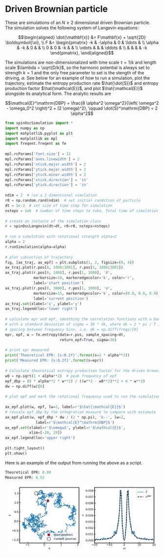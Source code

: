 # Driven Brownian particle

These are simulations of an $`N \geq 2`$ dimensional driven Brownian particle. The simulation solves the following system of Langevin equations:

```math
\begin{aligned}
    \dot{\mathbf{x}} &= F\mathbf{x} + \sqrt{2D} \boldsymbol{\xi}, \\
    F &=
    \begin{pmatrix}
        -k & -\alpha & 0 & \ldots &  \\
        \alpha & -k & 0 &  &  \\
        0 & 0 & -k &  &  \\
        \vdots &  &  &  \ddots & \\
        &  &  &  & -k
    \end{pmatrix},
\end{aligned}
```

The simulations are non-dimensionalized with time scale $`\tau = 1/k`$ and length scale $`\lambda = \sqrt{D/k}`$, so the harmonic potential is always set to strength $`k=1`$ and the only free parameter to set is the stength of the driving, $`\alpha`$. See below for an example of how to run a simulation, plot the trajectory, estimate the entropy production rate $`\hat{\dot{S}}`$ and entropy production factor $`\hat{\mathcal{E}}`$, and plot $`\hat{\mathcal{E}}`$ alongside its analytical form. The analytic results are


```math
\mathcal{E}^\mathrm{DBP} = \frac{8 \alpha^2 \omega^2}{\left( \omega^2 - \omega_0^2 \right)^2 + (2 \omega)^2}, \qquad \dot{S}^\mathrm{DBP} = 2 \alpha^2
```

```python
from spinOscSimulation import *
import numpy as np
import matplotlib.pyplot as plt
import matplotlib as mpl
import freqent.freqent as fe

mpl.rcParams['font.size'] = 12
mpl.rcParams['axes.linewidth'] = 2
mpl.rcParams['xtick.major.width'] = 2
mpl.rcParams['ytick.major.width'] = 2
mpl.rcParams['ytick.minor.width'] = 2
mpl.rcParams['xtick.direction'] = 'in'
mpl.rcParams['ytick.direction'] = 'in'

ndim = 2  # run a 2 dimensional simulation
r0 = np.random.rand(ndim)  # set initial condition of particle
dt = 1e-3  # set size of time step for simulation
nsteps = 1e6  # number of time steps to take. Total time of simulation is dt * nsteps

# create an instance of the simulation class
r = spinOscLangevin(dt=dt, r0=r0, nsteps=nsteps)

# run a simulation with rotational strength alpha=2
alpha = 2
r.runSimulation(alpha=alpha)

# plot subsection of trajectory
fig, [ax_traj, ax_epf] = plt.subplots(1, 2, figsize=(9, 4))
ax_traj.plot(r.pos[0, 1000:3001], r.pos[1, 1000:3001])
ax_traj.plot(r.pos[0, 1000], r.pos[1, 1000], 'X',
             markersize=10, markeredgecolor='k', color='r',
             label='start position')
ax_traj.plot(r.pos[0, 3000], r.pos[1, 3000], 'o',
             markersize=15, markeredgecolor='k', color=(0.9, 0.9, 0.9),
             label='current position')
ax_traj.set(xlabel='x', ylabel='y')
ax_traj.legend(loc='lower right')

# calculate epr and epf, smoothing the correlation functions with a Gaussian
# with a standard deviation of sigma = 30 * dk, where dk = 2 * pi / T is the
# spacing between frequency bins, i.e. dk = np.diff(freqs)[0]
epr, epf, w = fe.entropy(data=r.pos, sample_spacing=dt,
                         return_epf=True, sigma=30)

# print epr measured
print('Theoretical EPR: {s:0.2f}'.format(s=2 * alpha**2))
print('Measured EPR: {s:0.2f}'.format(s=epr))

# Calculate theoretical entropy production factor for the driven brownian particle
w0 = np.sqrt(1 + alpha**2)  # peak frequency of epf
epf_dbp = (8 * alpha**2 * w**2) / ((w**2 - w0**2)**2 + 4 * w**2)
dw = np.diff(w)[0]

# plot epf and mark the rotational frequency used to run the simulation

ax_epf.plot(w, epf, lw=2, label=r'$\hat{\mathcal{E}}$')
# rescale epf_dbp by the integration measure to compare with estimate
ax_epf.plot(w, epf_dbp * dw / (2 * np.pi), 'k--', lw=2,
              label=r'$\mathcal{E}^\mathrm{DBP}$')
ax_epf.set(xlabel=r'$\omega$', ylabel=r'$\mathcal{E}$',
           xlim=[-20, 20])
ax_epf.legend(loc='upper right')

plt.tight_layout()
plt.show()
```

Here is an example of the output from running the above as a script.

```python
Theoretical EPR: 8.00
Measured EPR: 8.52
```

![image](/freqent/tests/spinOsc/readme_example_alpha2.png)
